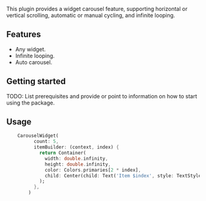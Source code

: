 This plugin provides a widget carousel feature, supporting horizontal or vertical scrolling, automatic or manual cycling, and infinite looping.

## Features

- Any widget.
- Infinite looping.
- Auto carousel.

## Getting started

TODO: List prerequisites and provide or point to information on how to
start using the package.

## Usage

```dart
	CarouselWidget(
          count: 5,
          itemBuilder: (context, index) {
            return Container(
              width: double.infinity,
              height: double.infinity,
              color: Colors.primaries[2 * index],
              child: Center(child: Text('Item $index', style: TextStyle(fontSize: 30, color: Colors.white))),
            );
          },
        )
```
